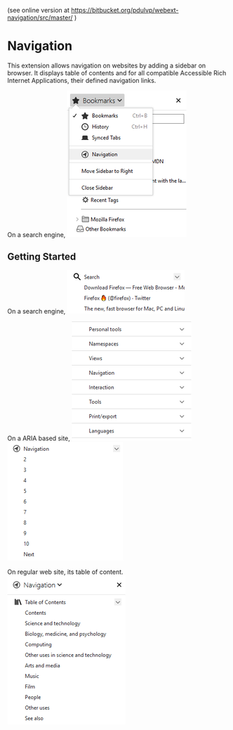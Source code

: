 (see online version at https://bitbucket.org/pdulvp/webext-navigation/src/master/ )

# Navigation

This extension allows navigation on websites by adding a sidebar on browser.
It displays table of contents and for all compatible Accessible Rich Internet Applications, their defined navigation links.

On a search engine,
![sidebar](images/sidebar.png)

## Getting Started

On a search engine,
![search](images/search.png)

On a ARIA based site,
![aria](images/aria.png)
![navigation](images/navigation.png)

On regular web site, its table of content.
![toc](images/toc.png)

